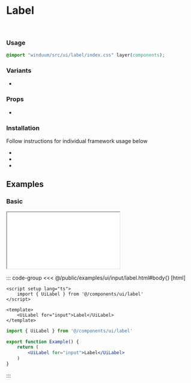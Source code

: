# Label
<br>
<ViewSourceGh href="https://github.com/winduum/winduum/blob/main/src/ui/label" />

### Usage

```css
@import "winduum/src/ui/label/index.css" layer(components);
```

### Variants
* <LinkGh name="default" path="ui/label" />

### Props
* <LinkGh name="default-props" path="ui/label" />

### Installation
Follow instructions for individual framework usage below

* <LinkGh name="winduum" url="https://github.com/winduum/winduum/blob/main/src/ui/label" />
* <LinkGh name="winduum-vue" url="https://github.com/winduum/winduum-vue/blob/main/src/components/ui/label" />
* <LinkGh name="winduum-react" url="https://github.com/winduum/winduum-react/blob/main/src/components/ui/label" />

## Examples

### Basic

<iframe onload="this.style.visibility = 'visible';" src="/examples/ui/input/label.html"></iframe>

::: code-group
<<< @/public/examples/ui/input/label.html#body{} [html]
```vue
<script setup lang="ts">
    import { UiLabel } from '@/components/ui/label'
</script>

<template>
    <UiLabel for="input">Label</UiLabel>
</template>
```
```jsx
import { UiLabel } from '@/components/ui/label'

export function Example() {
    return (
        <UiLabel for="input">Label</UiLabel>
    )
}
```
:::
